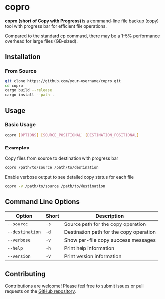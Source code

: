# copro

**copro (short of Copy with Progress)** is a command-line file backup (copy) tool with progress bar for efficient file operations.

Compared to the standard cp command, there may be a 1-5% performance overhead for large files (GB-sized).

## Installation

### From Source

```bash
git clone https://github.com/your-username/copro.git
cd copro
cargo build --release
cargo install --path .
```

## Usage

### Basic Usage

```bash
copro [OPTIONS] [SOURCE_POSITIONAL] [DESTINATION_POSITIONAL]
```

### Examples

Copy files from source to destination with progress bar

```bash
copro /path/to/source /path/to/destination
```

Enable verbose output to see detailed copy status for each file

```bash
copro -v /path/to/source /path/to/destination
```

## Command Line Options

| Option | Short | Description |
|--------|-------|-------------|
| `--source` | `-s` | Source path for the copy operation |
| `--destination` | `-d` | Destination path for the copy operation |
| `--verbose` | `-v` | Show per-file copy success messages |
| `--help` | `-h` | Print help information |
| `--version` | `-V` | Print version information |

## Contributing

Contributions are welcome! Please feel free to submit issues or pull requests on the [GitHub repository](https://github.com/j341nono/copro).
